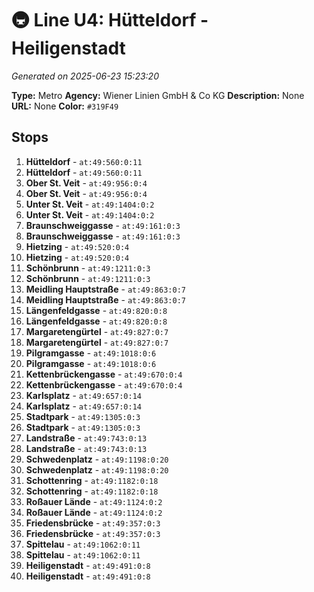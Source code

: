 # 🚇 Line U4: Hütteldorf - Heiligenstadt

*Generated on 2025-06-23 15:23:20*

**Type:** Metro
**Agency:** Wiener Linien GmbH & Co KG
**Description:** None
**URL:** None
**Color:** `#319F49`

## Stops

1. **Hütteldorf** - `at:49:560:0:11`
2. **Hütteldorf** - `at:49:560:0:11`
3. **Ober St. Veit** - `at:49:956:0:4`
4. **Ober St. Veit** - `at:49:956:0:4`
5. **Unter St. Veit** - `at:49:1404:0:2`
6. **Unter St. Veit** - `at:49:1404:0:2`
7. **Braunschweiggasse** - `at:49:161:0:3`
8. **Braunschweiggasse** - `at:49:161:0:3`
9. **Hietzing** - `at:49:520:0:4`
10. **Hietzing** - `at:49:520:0:4`
11. **Schönbrunn** - `at:49:1211:0:3`
12. **Schönbrunn** - `at:49:1211:0:3`
13. **Meidling Hauptstraße** - `at:49:863:0:7`
14. **Meidling Hauptstraße** - `at:49:863:0:7`
15. **Längenfeldgasse** - `at:49:820:0:8`
16. **Längenfeldgasse** - `at:49:820:0:8`
17. **Margaretengürtel** - `at:49:827:0:7`
18. **Margaretengürtel** - `at:49:827:0:7`
19. **Pilgramgasse** - `at:49:1018:0:6`
20. **Pilgramgasse** - `at:49:1018:0:6`
21. **Kettenbrückengasse** - `at:49:670:0:4`
22. **Kettenbrückengasse** - `at:49:670:0:4`
23. **Karlsplatz** - `at:49:657:0:14`
24. **Karlsplatz** - `at:49:657:0:14`
25. **Stadtpark** - `at:49:1305:0:3`
26. **Stadtpark** - `at:49:1305:0:3`
27. **Landstraße** - `at:49:743:0:13`
28. **Landstraße** - `at:49:743:0:13`
29. **Schwedenplatz** - `at:49:1198:0:20`
30. **Schwedenplatz** - `at:49:1198:0:20`
31. **Schottenring** - `at:49:1182:0:18`
32. **Schottenring** - `at:49:1182:0:18`
33. **Roßauer Lände** - `at:49:1124:0:2`
34. **Roßauer Lände** - `at:49:1124:0:2`
35. **Friedensbrücke** - `at:49:357:0:3`
36. **Friedensbrücke** - `at:49:357:0:3`
37. **Spittelau** - `at:49:1062:0:11`
38. **Spittelau** - `at:49:1062:0:11`
39. **Heiligenstadt** - `at:49:491:0:8`
40. **Heiligenstadt** - `at:49:491:0:8`